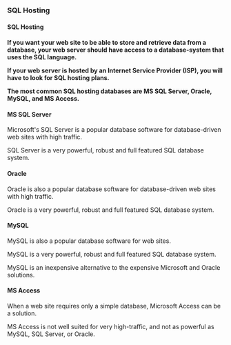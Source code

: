 <h3>SQL Hosting</h3>

<h4>SQL Hosting<h4>
If you want your web site to be able to store and retrieve data from a database, your web server should have access to a database-system that uses the SQL language.

If your web server is hosted by an Internet Service Provider (ISP), you will have to look for SQL hosting plans.

The most common SQL hosting databases are MS SQL Server, Oracle, MySQL, and MS Access.

<h4>MS SQL Server</h4>
Microsoft's SQL Server is a popular database software for database-driven web sites with high traffic.

SQL Server is a very powerful, robust and full featured SQL database system.

<h4>Oracle</h4>
Oracle is also a popular database software for database-driven web sites with high traffic.

Oracle is a very powerful, robust and full featured SQL database system.

<h4>MySQL</h4>
MySQL is also a popular database software for web sites.

MySQL is a very powerful, robust and full featured SQL database system.

MySQL is an inexpensive alternative to the expensive Microsoft and Oracle solutions.

<h4>MS Access</h4>
When a web site requires only a simple database, Microsoft Access can be a solution.

MS Access is not well suited for very high-traffic, and not as powerful as MySQL, SQL Server, or Oracle.